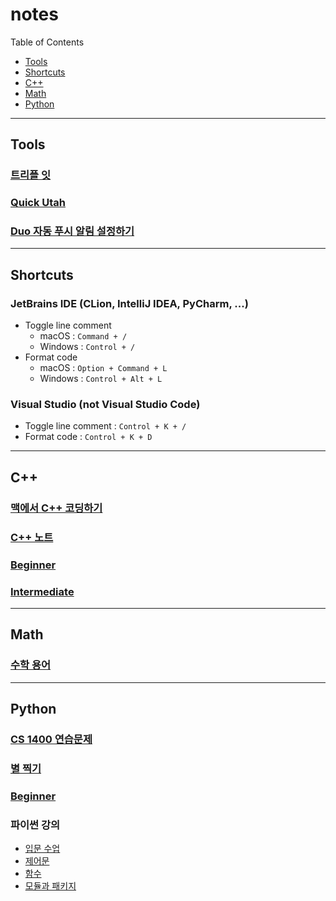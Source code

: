 # notes

Table of Contents

- [Tools](#tools)
- [Shortcuts](#shortcuts)
- [C++](#c)
- [Math](#math)
- [Python](#python)

---

## Tools

### [트리플 잇](https://triple-eat.pages.dev)

### [Quick Utah](https://everytime.kr/460068/v/333090716)

### [Duo 자동 푸시 알림 설정하기](https://yehwan.notion.site/Duo-5435431c32e840a19e4bded852b6995f)

---

## Shortcuts

### JetBrains IDE (CLion, IntelliJ IDEA, PyCharm, ...)

- Toggle line comment
  - macOS : `Command + /`
  - Windows : `Control + /`
- Format code
  - macOS : `Option + Command + L`
  - Windows : `Control + Alt + L`

### Visual Studio (not Visual Studio Code)

- Toggle line comment : `Control + K + /`
- Format code : `Control + K + D`

---

## C++

### [맥에서 C++ 코딩하기](https://yehwan.notion.site/C-2e27664970d5478b99cc723564115cd2)

### [C++ 노트](https://yehwan.notion.site/C-a6fceb6128ab4c0bab0939a8c89d8401)

### [Beginner](cpp-beginner)

### [Intermediate](cpp-intermediate)

---

## Math

### [수학 용어](https://yehwan.notion.site/9ce38b0ffb3a46e78d5ede30ea4ec209)

---

## Python

### [CS 1400 연습문제](https://yehwan.notion.site/CS-1400-46d7261f949143eaa6144d00b9860297)

### [별 찍기](https://yehwan.notion.site/af3e2e64b3e8424d97ca947fec287894)

### [Beginner](python-beginner)

### 파이썬 강의

- [입문 수업](https://www.youtube.com/playlist?list=PLuHgQVnccGMDtnr4nTSFfmocHL5FeH1xR)
- [제어문](https://www.youtube.com/playlist?list=PLuHgQVnccGMA4ZgmqgKZhY9X39Ew8O9k5)
- [함수](https://www.youtube.com/watch?v=zsfktX59MJc)
- [모듈과 패키지](https://www.youtube.com/watch?v=45pERzGJM64)

